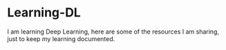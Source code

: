 # Learning-DL
I am learning Deep Learning, here are some of the resources I am sharing, just to keep my learning documented.

